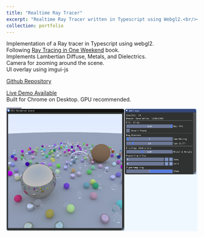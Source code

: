 ```yaml
---
title: "Realtime Ray Tracer"
excerpt: "Realtime Ray Tracer written in Typescript using Webgl2.<br/><img src='/images/rendering/a-2.jpg'  height="400">"
collection: portfolio
---
```


Implementation of a Ray tracer in Typescript using webgl2.  
Following [Ray Tracing in One Weekend](http://in1weekend.blogspot.com/2016/01/ray-tracing-in-one-weekend.html) book.  
Implements Lambertian Diffuse, Metals, and Dielectrics.  
Camera for zooming around the scene.  
UI overlay using imgui-js

[Github Repository](https://github.com/iwanttoeatyo/ts-raytracer)  

[Live Demo Available](https://iwanttoeatyo.github.io/ts-raytracer/index.html)  
Built for Chrome on Desktop. GPU recommended.

[<img src="/images/rendering/a-2.jpg" alt="Typescript PBR Renderer Demoimage">](https://iwanttoeatyo.github.io/ts-pbr-renderer/index.html)
